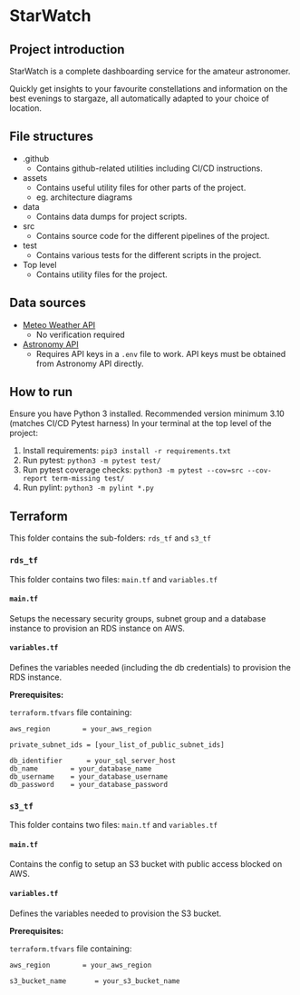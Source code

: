 # StarWatch
## Project introduction
StarWatch is a complete dashboarding service for the amateur astronomer.

Quickly get insights to your favourite constellations and information on the best evenings to stargaze, all automatically adapted to your choice of location.

## File structures
- .github
    - Contains github-related utilities including CI/CD instructions.
- assets
    - Contains useful utility files for other parts of the project.
    - eg. architecture diagrams
- data
    - Contains data dumps for project scripts.
- src
    - Contains source code for the different pipelines of the project.
- test
    - Contains various tests for the different scripts in the project.
- Top level
    - Contains utility files for the project.

## Data sources
- [Meteo Weather API](https://open-meteo.com/en/docs)
    - No verification required
- [Astronomy API](https://astronomyapi.com/)
    - Requires API keys in a `.env` file to work. API keys must be obtained from Astronomy API directly.

## How to run
Ensure you have Python 3 installed. Recommended version minimum 3.10 (matches CI/CD Pytest harness)
In your terminal at the top level of the project:
1. Install requirements: `pip3 install -r requirements.txt`
2. Run pytest: `python3 -m pytest test/`
3. Run pytest coverage checks: `python3 -m pytest --cov=src --cov-report term-missing test/`
4. Run pylint: `python3 -m pylint *.py`

## Terraform
This folder contains the sub-folders: `rds_tf` and `s3_tf`

### `rds_tf`
This folder contains two files: `main.tf` and `variables.tf`

#### `main.tf`
Setups the necessary security groups, subnet group and a database instance to provision an RDS instance on AWS.

#### `variables.tf`
Defines the variables needed (including the db credentials) to provision the RDS instance.

**Prerequisites:**

`terraform.tfvars` file containing:

```
aws_region        = your_aws_region

private_subnet_ids = [your_list_of_public_subnet_ids]

db_identifier      = your_sql_server_host
db_name        = your_database_name
db_username    = your_database_username
db_password    = your_database_password

```
### `s3_tf`
This folder contains two files: `main.tf` and `variables.tf`

#### `main.tf`
Contains the config to setup an S3 bucket with public access blocked on AWS.

#### `variables.tf`
Defines the variables needed to provision the S3 bucket.

**Prerequisites:**

`terraform.tfvars` file containing:

```
aws_region        = your_aws_region

s3_bucket_name       = your_s3_bucket_name

```